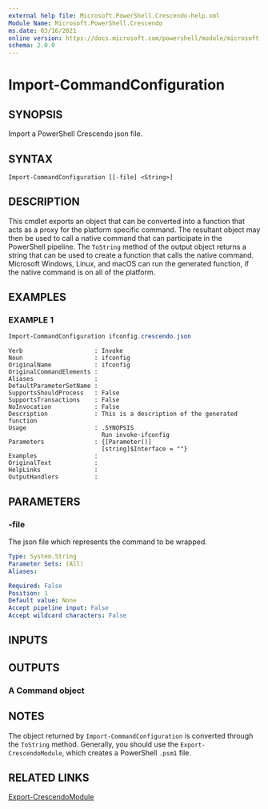 ```yaml
---
external help file: Microsoft.PowerShell.Crescendo-help.xml
Module Name: Microsoft.PowerShell.Crescendo
ms.date: 03/16/2021
online version: https://docs.microsoft.com/powershell/module/microsoft.powershell.crescendo/import-commandconfiguration?view=ps-modules&wt.mc_id=ps-gethelp
schema: 2.0.0
---
```


# Import-CommandConfiguration

## SYNOPSIS
Import a PowerShell Crescendo json file.

## SYNTAX

```
Import-CommandConfiguration [[-file] <String>]
```

## DESCRIPTION

This cmdlet exports an object that can be converted into a function that acts as a proxy for the
platform specific command. The resultant object may then be used to call a native command that can
participate in the PowerShell pipeline. The `ToString` method of the output object returns a
string that can be used to create a function that calls the native command. Microsoft Windows,
Linux, and macOS can run the generated function, if the native command is on all of the platform.

## EXAMPLES

### EXAMPLE 1

```powershell
Import-CommandConfiguration ifconfig.crescendo.json
```

```output
Verb                    : Invoke
Noun                    : ifconfig
OriginalName            : ifconfig
OriginalCommandElements :
Aliases                 :
DefaultParameterSetName :
SupportsShouldProcess   : False
SupportsTransactions    : False
NoInvocation            : False
Description             : This is a description of the generated function
Usage                   : .SYNOPSIS
                          Run invoke-ifconfig
Parameters              : {[Parameter()]
                          [string]$Interface = ""}
Examples                :
OriginalText            :
HelpLinks               :
OutputHandlers          :
```

## PARAMETERS

### -file

The json file which represents the command to be wrapped.

```yaml
Type: System.String
Parameter Sets: (All)
Aliases:

Required: False
Position: 1
Default value: None
Accept pipeline input: False
Accept wildcard characters: False
```

## INPUTS

## OUTPUTS

### A Command object

## NOTES

The object returned by `Import-CommandConfiguration` is converted through the `ToString` method.
Generally, you should use the `Export-CrescendoModule`, which creates a PowerShell `.psm1` file.

## RELATED LINKS

[Export-CrescendoModule](Export-CrescendoModule.md)
